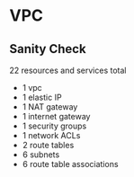 # VPC

## Sanity Check

22 resources and services total

- 1 vpc
- 1 elastic IP
- 1 NAT gateway
- 1 internet gateway
- 1 security groups
- 1 network ACLs
- 2 route tables
- 6 subnets
- 6 route table associations
